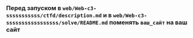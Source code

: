 ### Перед запуском в `web/Web-c3-sssssssssss/ctfd/description.md` и в `web/Web-c3-sssssssssssssssss/solve/README.md` поменять `ваш_сайт` на ваш сайт

